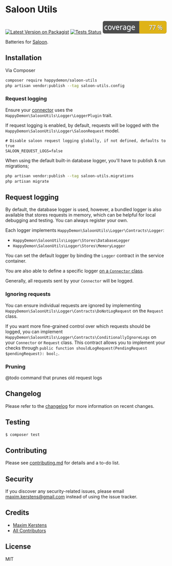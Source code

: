 # Saloon Utils

[![Latest Version on Packagist][ico-version]][link-packagist]
[![Tests Status][ico-tests]][link-tests]
![Tests Coverage][ico-coverage]

Batteries for [Saloon](https://docs.saloon.dev/).

## Installation

Via Composer

``` bash
composer require happydemon/saloon-utils
php artisan vendor:publish --tag saloon-utils.config
```

### Request logging

Ensure your [connector](https://docs.saloon.dev/the-basics/connectors) uses the `HappyDemon\SaloonUtils\Logger\LoggerPlugin` trait.

If request logging is enabled, by default, requests will be logged with the `HappyDemon\SaloonUtils\Logger\SaloonRequest` model.

```dotenv
# Disable saloon request logging globally, if not defined, defaults to true
SALOON_REQUEST_LOGS=false
```

When using the default built-in database logger, you'll have to publish & run migrations;

``` bash
php artisan vendor:publish --tag saloon-utils.migrations
php artisan migrate
```

## Request logging

By default, the database logger is used, however, a bundled logger is also available that stores requests in memory, which can be helpful for local debugging and testing. You can always register your own.

Each logger implements `HappyDemon\SaloonUtils\Logger\Contracts\Logger`:
- `HappyDemon\SaloonUtils\Logger\Stores\DatabaseLogger`
- `HappyDemon\SaloonUtils\Logger\Stores\MemoryLogger`

You can set the default logger by binding the `Logger` contract in the service container.

You are also able to define a specific logger [on a `Connector` class](tests/Saloon/Connectors/ConnectorProvidesLogger.php).

Generally, all requests sent by your `Connector` will be logged.

### Ignoring requests

You can ensure individual requests are ignored by implementing `HappyDemon\SaloonUtils\Logger\Contracts\DoNotLogRequest` on the `Request` class.

If you want more fine-grained control over which requests should be logged, you can implement `HappyDemon\SaloonUtils\Logger\Contracts\ConditionallyIgnoreLogs` on your `Connector` or `Request` class.
This contract allows you to implement your checks through `public function shouldLogRequest(PendingRequest $pendingRequest): bool;`.

### Pruning
@todo command that prunes old request logs

## Changelog

Please refer to the [changelog](changelog.md) for more information on recent changes.

## Testing

``` bash
$ composer test
```

## Contributing

Please see [contributing.md](contributing.md) for details and a to-do list.

## Security

If you discover any security-related issues, please email maxim.kerstens@gmail.com instead of using the issue tracker.

## Credits

- [Maxim Kerstens][link-author]
- [All Contributors][link-contributors]

## License

MIT

[ico-version]: https://img.shields.io/packagist/v/happydemon/saloon-utils.svg?style=flat-square
[ico-tests]: https://github.com/happydemon/saloon-utils/actions/workflows/test.yml/badge.svg
[ico-coverage]: https://raw.githubusercontent.com/happyDemon/saloon-utils/refs/heads/main/badge-coverage.svg

[link-packagist]: https://packagist.org/packages/happydemon/saloon-utils
[link-tests]: https://github.com/happyDemon/saloon-utils/actions/workflows/test.yml?query=branch%3Amain
[link-author]: https://github.com/happydemon
[link-contributors]: ../../contributors
